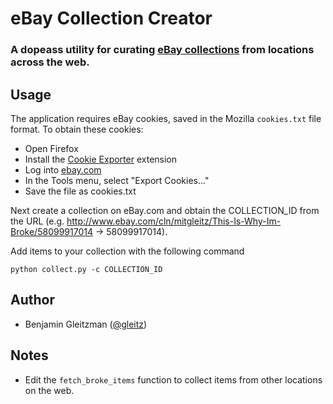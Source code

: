 # eBay Collection Creator

### A dopeass utility for curating [eBay collections](http://www.ebay.com/cln) from locations across the web.

Usage
-----

The application requires eBay cookies, saved in the Mozilla `cookies.txt` file format. To obtain these cookies:

- Open Firefox
- Install the [Cookie Exporter](https://addons.mozilla.org/en-US/firefox/addon/cookie-exporter/) extension
- Log into [ebay.com](https://signin.ebay.com/ws/eBayISAPI.dll?SignIn)
- In the Tools menu, select "Export Cookies..."
- Save the file as cookies.txt

Next create a collection on eBay.com and obtain the COLLECTION_ID from the URL (e.g. http://www.ebay.com/cln/mitgleitz/This-Is-Why-Im-Broke/58099917014 -> 58099917014).

Add items to your collection with the following command

    python collect.py -c COLLECTION_ID

Author
------

-  Benjamin Gleitzman ([@gleitz](http://github.com/gleitz))


Notes
-----

-  Edit the `fetch_broke_items` function to collect items from other locations on the web.
